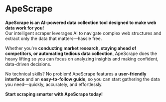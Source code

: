 # ApeScrape

**ApeScrape is an AI-powered data collection tool designed to make web data work for you!**  
Our intelligent scraper leverages AI to navigate complex web structures and extract only the data that matters—hassle free.

Whether you're **conducting market research, staying ahead of competitors, or automating tedious data collection**, ApeScrape does the heavy lifting so you can focus on analyzing insights and making confident, data-driven decisions.

No technical skills? No problem! ApeScrape features a **user-friendly interface** and an **easy-to-follow guide**, so you can start gathering the data you need—quickly, accurately, and effortlessly.

**Start scraping smarter with ApeScrape today!**
